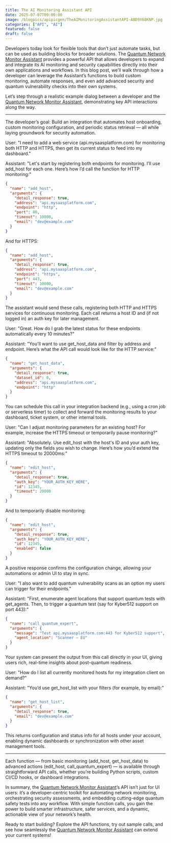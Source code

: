 ```yaml
---
title: The AI Monitoring Assistant API
date: 2025-07-07T09:00:00
image: /blogpics/apipicgen/TheAIMonitoringAssistantAPI-ABD9Y68KNP.jpg
categories: ["API", "AI"]
featured: false
draft: false
---
```

Developers today look for flexible tools that don’t just automate tasks, but can be used as building blocks for broader solutions. The [Quantum Network Monitor Assistant](https://readyforquantum.com/?assistant=open) provides a powerful API that allows developers to expand and integrate its AI monitoring and security capabilities directly into their own applications and workflows. In this blog post, we’ll walk through how a developer can leverage the Assistant’s functions to build custom monitoring, automate responses, and even add advanced security and quantum vulnerability checks into their own systems.

Let’s step through a realistic example dialog between a developer and the [Quantum Network Monitor Assistant](https://readyforquantum.com/?assistant=open), demonstrating key API interactions along the way.

---

The developer’s goal: Build an integration that automates host onboarding, custom monitoring configuration, and periodic status retrieval — all while laying groundwork for security automation.

User: "I need to add a web service (api.mysaasplatform.com) for monitoring both HTTP and HTTPS, then get its current status to feed into my dashboard."

Assistant: "Let's start by registering both endpoints for monitoring. I’ll use add_host for each one. Here’s how I’d call the function for HTTP monitoring:"

```json
{
  "name": "add_host",
  "arguments": {
    "detail_response": true,
    "address": "api.mysaasplatform.com",
    "endpoint": "http",
    "port": 80,
    "timeout": 10000,
    "email": "dev@example.com"
  }
}
```

And for HTTPS:

```json
{
  "name": "add_host",
  "arguments": {
    "detail_response": true,
    "address": "api.mysaasplatform.com",
    "endpoint": "https",
    "port": 443,
    "timeout": 10000,
    "email": "dev@example.com"
  }
}
```

The assistant would send these calls, registering both HTTP and HTTPS services for continuous monitoring. Each call returns a host ID and (if not logged in) an auth key for later management.

User: "Great. How do I grab the latest status for these endpoints automatically every 10 minutes?"

Assistant: "You'll want to use get_host_data and filter by address and endpoint. Here’s what the API call would look like for the HTTP service:"

```json
{
  "name": "get_host_data",
  "arguments": {
    "detail_response": true,
    "dataset_id": 0,
    "address": "api.mysaasplatform.com",
    "endpoint": "http"
  }
}
```

You can schedule this call in your integration backend (e.g., using a cron job or serverless timer) to collect and forward the monitoring results to your dashboard, ticket system, or other internal tools.

User: "Can I adjust monitoring parameters for an existing host? For example, increase the HTTPS timeout or temporarily pause monitoring?"

Assistant: "Absolutely. Use edit_host with the host's ID and your auth key, updating only the fields you wish to change. Here’s how you’d extend the HTTPS timeout to 20000ms:"

```json
{
  "name": "edit_host",
  "arguments": {
    "detail_response": true,
    "auth_key": "YOUR_AUTH_KEY_HERE",
    "id": 12345,
    "timeout": 20000
  }
}
```

And to temporarily disable monitoring:

```json
{
  "name": "edit_host",
  "arguments": {
    "detail_response": true,
    "auth_key": "YOUR_AUTH_KEY_HERE",
    "id": 12345,
    "enabled": false
  }
}
```

A positive response confirms the configuration change, allowing your automations or admin UI to stay in sync.

User: "I also want to add quantum vulnerability scans as an option my users can trigger for their endpoints."

Assistant: "First, enumerate agent locations that support quantum tests with get_agents. Then, to trigger a quantum test (say for Kyber512 support on port 443):"

```json
{
  "name": "call_quantum_expert",
  "arguments": {
    "message": "Test api.mysaasplatform.com:443 for Kyber512 support",
    "agent_location": "Scanner – EU"
  }
}
```

Your system can present the output from this call directly in your UI, giving users rich, real-time insights about post-quantum readiness.

User: "How do I list all currently monitored hosts for my integration client on demand?"

Assistant: "You’d use get_host_list with your filters (for example, by email):"

```json
{
  "name": "get_host_list",
  "arguments": {
    "detail_response": true,
    "email": "dev@example.com"
  }
}
```

This returns configuration and status info for all hosts under your account, enabling dynamic dashboards or synchronization with other asset management tools.

---

Each function — from basic monitoring (add_host, get_host_data) to advanced actions (edit_host, call_quantum_expert) — is available through straightforward API calls, whether you’re building Python scripts, custom CI/CD hooks, or dashboard integrations.

In summary, the [Quantum Network Monitor Assistant](https://readyforquantum.com/?assistant=open)’s API isn’t just for UI users: it’s a developer-centric toolkit for automating network monitoring, orchestrating security assessments, and embedding cutting-edge quantum safety tests into any workflow. With simple function calls, you gain the power to build smarter infrastructure, safer services, and a dynamic, actionable view of your network’s health.

Ready to start building? Explore the API functions, try out sample calls, and see how seamlessly the [Quantum Network Monitor Assistant](https://readyforquantum.com/?assistant=open) can extend your current systems!